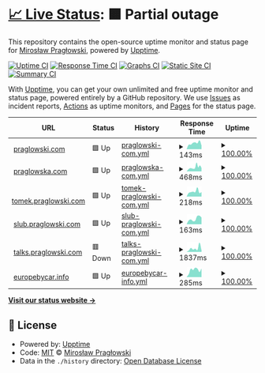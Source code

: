 # [📈 Live Status](https://status.praglowski.com): <!--live status--> **🟧 Partial outage**

This repository contains the open-source uptime monitor and status page for [Mirosław Pragłowski](praglowski.com), powered by [Upptime](https://github.com/upptime/upptime).

[![Uptime CI](https://github.com/koj-co/upptime/workflows/Uptime%20CI/badge.svg)](https://github.com/koj-co/upptime/actions?query=workflow%3A%22Uptime+CI%22)
[![Response Time CI](https://github.com/koj-co/upptime/workflows/Response%20Time%20CI/badge.svg)](https://github.com/koj-co/upptime/actions?query=workflow%3A%22Response+Time+CI%22)
[![Graphs CI](https://github.com/koj-co/upptime/workflows/Graphs%20CI/badge.svg)](https://github.com/koj-co/upptime/actions?query=workflow%3A%22Graphs+CI%22)
[![Static Site CI](https://github.com/koj-co/upptime/workflows/Static%20Site%20CI/badge.svg)](https://github.com/koj-co/upptime/actions?query=workflow%3A%22Static+Site+CI%22)
[![Summary CI](https://github.com/koj-co/upptime/workflows/Summary%20CI/badge.svg)](https://github.com/koj-co/upptime/actions?query=workflow%3A%22Summary+CI%22)

With [Upptime](https://upptime.js.org), you can get your own unlimited and free uptime monitor and status page, powered entirely by a GitHub repository. We use [Issues](https://github.com/mpraglowski/status.praglowski.com/issues) as incident reports, [Actions](https://github.com/mpraglowski/status.praglowski.com/actions) as uptime monitors, and [Pages](https://status.praglowski.com) for the status page.

<!--start: status pages-->
<!-- This summary is generated by Upptime (https://github.com/upptime/upptime) -->
<!-- Do not edit this manually, your changes will be overwritten -->
<!-- prettier-ignore -->
| URL | Status | History | Response Time | Uptime |
| --- | ------ | ------- | ------------- | ------ |
| <img alt="" src="https://icons.duckduckgo.com/ip3/praglowski.com.ico" height="13"> [praglowski.com](https://praglowski.com) | 🟩 Up | [praglowski-com.yml](https://github.com/mpraglowski/status.praglowski.com/commits/HEAD/history/praglowski-com.yml) | <details><summary><img alt="Response time graph" src="./graphs/praglowski-com/response-time-week.png" height="20"> 143ms</summary><br><a href="https://status.praglowski.com/history/praglowski-com"><img alt="Response time 151" src="https://img.shields.io/endpoint?url=https%3A%2F%2Fraw.githubusercontent.com%2Fmpraglowski%2Fstatus.praglowski.com%2FHEAD%2Fapi%2Fpraglowski-com%2Fresponse-time.json"></a><br><a href="https://status.praglowski.com/history/praglowski-com"><img alt="24-hour response time 87" src="https://img.shields.io/endpoint?url=https%3A%2F%2Fraw.githubusercontent.com%2Fmpraglowski%2Fstatus.praglowski.com%2FHEAD%2Fapi%2Fpraglowski-com%2Fresponse-time-day.json"></a><br><a href="https://status.praglowski.com/history/praglowski-com"><img alt="7-day response time 143" src="https://img.shields.io/endpoint?url=https%3A%2F%2Fraw.githubusercontent.com%2Fmpraglowski%2Fstatus.praglowski.com%2FHEAD%2Fapi%2Fpraglowski-com%2Fresponse-time-week.json"></a><br><a href="https://status.praglowski.com/history/praglowski-com"><img alt="30-day response time 172" src="https://img.shields.io/endpoint?url=https%3A%2F%2Fraw.githubusercontent.com%2Fmpraglowski%2Fstatus.praglowski.com%2FHEAD%2Fapi%2Fpraglowski-com%2Fresponse-time-month.json"></a><br><a href="https://status.praglowski.com/history/praglowski-com"><img alt="1-year response time 160" src="https://img.shields.io/endpoint?url=https%3A%2F%2Fraw.githubusercontent.com%2Fmpraglowski%2Fstatus.praglowski.com%2FHEAD%2Fapi%2Fpraglowski-com%2Fresponse-time-year.json"></a></details> | <details><summary><a href="https://status.praglowski.com/history/praglowski-com">100.00%</a></summary><a href="https://status.praglowski.com/history/praglowski-com"><img alt="All-time uptime 99.99%" src="https://img.shields.io/endpoint?url=https%3A%2F%2Fraw.githubusercontent.com%2Fmpraglowski%2Fstatus.praglowski.com%2FHEAD%2Fapi%2Fpraglowski-com%2Fuptime.json"></a><br><a href="https://status.praglowski.com/history/praglowski-com"><img alt="24-hour uptime 100.00%" src="https://img.shields.io/endpoint?url=https%3A%2F%2Fraw.githubusercontent.com%2Fmpraglowski%2Fstatus.praglowski.com%2FHEAD%2Fapi%2Fpraglowski-com%2Fuptime-day.json"></a><br><a href="https://status.praglowski.com/history/praglowski-com"><img alt="7-day uptime 100.00%" src="https://img.shields.io/endpoint?url=https%3A%2F%2Fraw.githubusercontent.com%2Fmpraglowski%2Fstatus.praglowski.com%2FHEAD%2Fapi%2Fpraglowski-com%2Fuptime-week.json"></a><br><a href="https://status.praglowski.com/history/praglowski-com"><img alt="30-day uptime 100.00%" src="https://img.shields.io/endpoint?url=https%3A%2F%2Fraw.githubusercontent.com%2Fmpraglowski%2Fstatus.praglowski.com%2FHEAD%2Fapi%2Fpraglowski-com%2Fuptime-month.json"></a><br><a href="https://status.praglowski.com/history/praglowski-com"><img alt="1-year uptime 100.00%" src="https://img.shields.io/endpoint?url=https%3A%2F%2Fraw.githubusercontent.com%2Fmpraglowski%2Fstatus.praglowski.com%2FHEAD%2Fapi%2Fpraglowski-com%2Fuptime-year.json"></a></details>
| <img alt="" src="https://icons.duckduckgo.com/ip3/praglowska.com.ico" height="13"> [praglowska.com](https://praglowska.com) | 🟩 Up | [praglowska-com.yml](https://github.com/mpraglowski/status.praglowski.com/commits/HEAD/history/praglowska-com.yml) | <details><summary><img alt="Response time graph" src="./graphs/praglowska-com/response-time-week.png" height="20"> 468ms</summary><br><a href="https://status.praglowski.com/history/praglowska-com"><img alt="Response time 368" src="https://img.shields.io/endpoint?url=https%3A%2F%2Fraw.githubusercontent.com%2Fmpraglowski%2Fstatus.praglowski.com%2FHEAD%2Fapi%2Fpraglowska-com%2Fresponse-time.json"></a><br><a href="https://status.praglowski.com/history/praglowska-com"><img alt="24-hour response time 396" src="https://img.shields.io/endpoint?url=https%3A%2F%2Fraw.githubusercontent.com%2Fmpraglowski%2Fstatus.praglowski.com%2FHEAD%2Fapi%2Fpraglowska-com%2Fresponse-time-day.json"></a><br><a href="https://status.praglowski.com/history/praglowska-com"><img alt="7-day response time 468" src="https://img.shields.io/endpoint?url=https%3A%2F%2Fraw.githubusercontent.com%2Fmpraglowski%2Fstatus.praglowski.com%2FHEAD%2Fapi%2Fpraglowska-com%2Fresponse-time-week.json"></a><br><a href="https://status.praglowski.com/history/praglowska-com"><img alt="30-day response time 347" src="https://img.shields.io/endpoint?url=https%3A%2F%2Fraw.githubusercontent.com%2Fmpraglowski%2Fstatus.praglowski.com%2FHEAD%2Fapi%2Fpraglowska-com%2Fresponse-time-month.json"></a><br><a href="https://status.praglowski.com/history/praglowska-com"><img alt="1-year response time 370" src="https://img.shields.io/endpoint?url=https%3A%2F%2Fraw.githubusercontent.com%2Fmpraglowski%2Fstatus.praglowski.com%2FHEAD%2Fapi%2Fpraglowska-com%2Fresponse-time-year.json"></a></details> | <details><summary><a href="https://status.praglowski.com/history/praglowska-com">100.00%</a></summary><a href="https://status.praglowski.com/history/praglowska-com"><img alt="All-time uptime 99.98%" src="https://img.shields.io/endpoint?url=https%3A%2F%2Fraw.githubusercontent.com%2Fmpraglowski%2Fstatus.praglowski.com%2FHEAD%2Fapi%2Fpraglowska-com%2Fuptime.json"></a><br><a href="https://status.praglowski.com/history/praglowska-com"><img alt="24-hour uptime 100.00%" src="https://img.shields.io/endpoint?url=https%3A%2F%2Fraw.githubusercontent.com%2Fmpraglowski%2Fstatus.praglowski.com%2FHEAD%2Fapi%2Fpraglowska-com%2Fuptime-day.json"></a><br><a href="https://status.praglowski.com/history/praglowska-com"><img alt="7-day uptime 100.00%" src="https://img.shields.io/endpoint?url=https%3A%2F%2Fraw.githubusercontent.com%2Fmpraglowski%2Fstatus.praglowski.com%2FHEAD%2Fapi%2Fpraglowska-com%2Fuptime-week.json"></a><br><a href="https://status.praglowski.com/history/praglowska-com"><img alt="30-day uptime 99.85%" src="https://img.shields.io/endpoint?url=https%3A%2F%2Fraw.githubusercontent.com%2Fmpraglowski%2Fstatus.praglowski.com%2FHEAD%2Fapi%2Fpraglowska-com%2Fuptime-month.json"></a><br><a href="https://status.praglowski.com/history/praglowska-com"><img alt="1-year uptime 99.98%" src="https://img.shields.io/endpoint?url=https%3A%2F%2Fraw.githubusercontent.com%2Fmpraglowski%2Fstatus.praglowski.com%2FHEAD%2Fapi%2Fpraglowska-com%2Fuptime-year.json"></a></details>
| <img alt="" src="https://icons.duckduckgo.com/ip3/tomek.praglowski.com.ico" height="13"> [tomek.praglowski.com](https://tomek.praglowski.com) | 🟩 Up | [tomek-praglowski-com.yml](https://github.com/mpraglowski/status.praglowski.com/commits/HEAD/history/tomek-praglowski-com.yml) | <details><summary><img alt="Response time graph" src="./graphs/tomek-praglowski-com/response-time-week.png" height="20"> 218ms</summary><br><a href="https://status.praglowski.com/history/tomek-praglowski-com"><img alt="Response time 184" src="https://img.shields.io/endpoint?url=https%3A%2F%2Fraw.githubusercontent.com%2Fmpraglowski%2Fstatus.praglowski.com%2FHEAD%2Fapi%2Ftomek-praglowski-com%2Fresponse-time.json"></a><br><a href="https://status.praglowski.com/history/tomek-praglowski-com"><img alt="24-hour response time 196" src="https://img.shields.io/endpoint?url=https%3A%2F%2Fraw.githubusercontent.com%2Fmpraglowski%2Fstatus.praglowski.com%2FHEAD%2Fapi%2Ftomek-praglowski-com%2Fresponse-time-day.json"></a><br><a href="https://status.praglowski.com/history/tomek-praglowski-com"><img alt="7-day response time 218" src="https://img.shields.io/endpoint?url=https%3A%2F%2Fraw.githubusercontent.com%2Fmpraglowski%2Fstatus.praglowski.com%2FHEAD%2Fapi%2Ftomek-praglowski-com%2Fresponse-time-week.json"></a><br><a href="https://status.praglowski.com/history/tomek-praglowski-com"><img alt="30-day response time 198" src="https://img.shields.io/endpoint?url=https%3A%2F%2Fraw.githubusercontent.com%2Fmpraglowski%2Fstatus.praglowski.com%2FHEAD%2Fapi%2Ftomek-praglowski-com%2Fresponse-time-month.json"></a><br><a href="https://status.praglowski.com/history/tomek-praglowski-com"><img alt="1-year response time 190" src="https://img.shields.io/endpoint?url=https%3A%2F%2Fraw.githubusercontent.com%2Fmpraglowski%2Fstatus.praglowski.com%2FHEAD%2Fapi%2Ftomek-praglowski-com%2Fresponse-time-year.json"></a></details> | <details><summary><a href="https://status.praglowski.com/history/tomek-praglowski-com">100.00%</a></summary><a href="https://status.praglowski.com/history/tomek-praglowski-com"><img alt="All-time uptime 63.39%" src="https://img.shields.io/endpoint?url=https%3A%2F%2Fraw.githubusercontent.com%2Fmpraglowski%2Fstatus.praglowski.com%2FHEAD%2Fapi%2Ftomek-praglowski-com%2Fuptime.json"></a><br><a href="https://status.praglowski.com/history/tomek-praglowski-com"><img alt="24-hour uptime 100.00%" src="https://img.shields.io/endpoint?url=https%3A%2F%2Fraw.githubusercontent.com%2Fmpraglowski%2Fstatus.praglowski.com%2FHEAD%2Fapi%2Ftomek-praglowski-com%2Fuptime-day.json"></a><br><a href="https://status.praglowski.com/history/tomek-praglowski-com"><img alt="7-day uptime 100.00%" src="https://img.shields.io/endpoint?url=https%3A%2F%2Fraw.githubusercontent.com%2Fmpraglowski%2Fstatus.praglowski.com%2FHEAD%2Fapi%2Ftomek-praglowski-com%2Fuptime-week.json"></a><br><a href="https://status.praglowski.com/history/tomek-praglowski-com"><img alt="30-day uptime 100.00%" src="https://img.shields.io/endpoint?url=https%3A%2F%2Fraw.githubusercontent.com%2Fmpraglowski%2Fstatus.praglowski.com%2FHEAD%2Fapi%2Ftomek-praglowski-com%2Fuptime-month.json"></a><br><a href="https://status.praglowski.com/history/tomek-praglowski-com"><img alt="1-year uptime 100.00%" src="https://img.shields.io/endpoint?url=https%3A%2F%2Fraw.githubusercontent.com%2Fmpraglowski%2Fstatus.praglowski.com%2FHEAD%2Fapi%2Ftomek-praglowski-com%2Fuptime-year.json"></a></details>
| <img alt="" src="https://icons.duckduckgo.com/ip3/slub.praglowski.com.ico" height="13"> [slub.praglowski.com](https://slub.praglowski.com) | 🟩 Up | [slub-praglowski-com.yml](https://github.com/mpraglowski/status.praglowski.com/commits/HEAD/history/slub-praglowski-com.yml) | <details><summary><img alt="Response time graph" src="./graphs/slub-praglowski-com/response-time-week.png" height="20"> 163ms</summary><br><a href="https://status.praglowski.com/history/slub-praglowski-com"><img alt="Response time 191" src="https://img.shields.io/endpoint?url=https%3A%2F%2Fraw.githubusercontent.com%2Fmpraglowski%2Fstatus.praglowski.com%2FHEAD%2Fapi%2Fslub-praglowski-com%2Fresponse-time.json"></a><br><a href="https://status.praglowski.com/history/slub-praglowski-com"><img alt="24-hour response time 201" src="https://img.shields.io/endpoint?url=https%3A%2F%2Fraw.githubusercontent.com%2Fmpraglowski%2Fstatus.praglowski.com%2FHEAD%2Fapi%2Fslub-praglowski-com%2Fresponse-time-day.json"></a><br><a href="https://status.praglowski.com/history/slub-praglowski-com"><img alt="7-day response time 163" src="https://img.shields.io/endpoint?url=https%3A%2F%2Fraw.githubusercontent.com%2Fmpraglowski%2Fstatus.praglowski.com%2FHEAD%2Fapi%2Fslub-praglowski-com%2Fresponse-time-week.json"></a><br><a href="https://status.praglowski.com/history/slub-praglowski-com"><img alt="30-day response time 186" src="https://img.shields.io/endpoint?url=https%3A%2F%2Fraw.githubusercontent.com%2Fmpraglowski%2Fstatus.praglowski.com%2FHEAD%2Fapi%2Fslub-praglowski-com%2Fresponse-time-month.json"></a><br><a href="https://status.praglowski.com/history/slub-praglowski-com"><img alt="1-year response time 205" src="https://img.shields.io/endpoint?url=https%3A%2F%2Fraw.githubusercontent.com%2Fmpraglowski%2Fstatus.praglowski.com%2FHEAD%2Fapi%2Fslub-praglowski-com%2Fresponse-time-year.json"></a></details> | <details><summary><a href="https://status.praglowski.com/history/slub-praglowski-com">100.00%</a></summary><a href="https://status.praglowski.com/history/slub-praglowski-com"><img alt="All-time uptime 99.99%" src="https://img.shields.io/endpoint?url=https%3A%2F%2Fraw.githubusercontent.com%2Fmpraglowski%2Fstatus.praglowski.com%2FHEAD%2Fapi%2Fslub-praglowski-com%2Fuptime.json"></a><br><a href="https://status.praglowski.com/history/slub-praglowski-com"><img alt="24-hour uptime 100.00%" src="https://img.shields.io/endpoint?url=https%3A%2F%2Fraw.githubusercontent.com%2Fmpraglowski%2Fstatus.praglowski.com%2FHEAD%2Fapi%2Fslub-praglowski-com%2Fuptime-day.json"></a><br><a href="https://status.praglowski.com/history/slub-praglowski-com"><img alt="7-day uptime 100.00%" src="https://img.shields.io/endpoint?url=https%3A%2F%2Fraw.githubusercontent.com%2Fmpraglowski%2Fstatus.praglowski.com%2FHEAD%2Fapi%2Fslub-praglowski-com%2Fuptime-week.json"></a><br><a href="https://status.praglowski.com/history/slub-praglowski-com"><img alt="30-day uptime 100.00%" src="https://img.shields.io/endpoint?url=https%3A%2F%2Fraw.githubusercontent.com%2Fmpraglowski%2Fstatus.praglowski.com%2FHEAD%2Fapi%2Fslub-praglowski-com%2Fuptime-month.json"></a><br><a href="https://status.praglowski.com/history/slub-praglowski-com"><img alt="1-year uptime 100.00%" src="https://img.shields.io/endpoint?url=https%3A%2F%2Fraw.githubusercontent.com%2Fmpraglowski%2Fstatus.praglowski.com%2FHEAD%2Fapi%2Fslub-praglowski-com%2Fuptime-year.json"></a></details>
| <img alt="" src="https://icons.duckduckgo.com/ip3/talks.praglowski.com.ico" height="13"> [talks.praglowski.com](https://talks.praglowski.com) | 🟥 Down | [talks-praglowski-com.yml](https://github.com/mpraglowski/status.praglowski.com/commits/HEAD/history/talks-praglowski-com.yml) | <details><summary><img alt="Response time graph" src="./graphs/talks-praglowski-com/response-time-week.png" height="20"> 1837ms</summary><br><a href="https://status.praglowski.com/history/talks-praglowski-com"><img alt="Response time 266" src="https://img.shields.io/endpoint?url=https%3A%2F%2Fraw.githubusercontent.com%2Fmpraglowski%2Fstatus.praglowski.com%2FHEAD%2Fapi%2Ftalks-praglowski-com%2Fresponse-time.json"></a><br><a href="https://status.praglowski.com/history/talks-praglowski-com"><img alt="24-hour response time 5661" src="https://img.shields.io/endpoint?url=https%3A%2F%2Fraw.githubusercontent.com%2Fmpraglowski%2Fstatus.praglowski.com%2FHEAD%2Fapi%2Ftalks-praglowski-com%2Fresponse-time-day.json"></a><br><a href="https://status.praglowski.com/history/talks-praglowski-com"><img alt="7-day response time 1837" src="https://img.shields.io/endpoint?url=https%3A%2F%2Fraw.githubusercontent.com%2Fmpraglowski%2Fstatus.praglowski.com%2FHEAD%2Fapi%2Ftalks-praglowski-com%2Fresponse-time-week.json"></a><br><a href="https://status.praglowski.com/history/talks-praglowski-com"><img alt="30-day response time 681" src="https://img.shields.io/endpoint?url=https%3A%2F%2Fraw.githubusercontent.com%2Fmpraglowski%2Fstatus.praglowski.com%2FHEAD%2Fapi%2Ftalks-praglowski-com%2Fresponse-time-month.json"></a><br><a href="https://status.praglowski.com/history/talks-praglowski-com"><img alt="1-year response time 293" src="https://img.shields.io/endpoint?url=https%3A%2F%2Fraw.githubusercontent.com%2Fmpraglowski%2Fstatus.praglowski.com%2FHEAD%2Fapi%2Ftalks-praglowski-com%2Fresponse-time-year.json"></a></details> | <details><summary><a href="https://status.praglowski.com/history/talks-praglowski-com">100.00%</a></summary><a href="https://status.praglowski.com/history/talks-praglowski-com"><img alt="All-time uptime 97.13%" src="https://img.shields.io/endpoint?url=https%3A%2F%2Fraw.githubusercontent.com%2Fmpraglowski%2Fstatus.praglowski.com%2FHEAD%2Fapi%2Ftalks-praglowski-com%2Fuptime.json"></a><br><a href="https://status.praglowski.com/history/talks-praglowski-com"><img alt="24-hour uptime 99.99%" src="https://img.shields.io/endpoint?url=https%3A%2F%2Fraw.githubusercontent.com%2Fmpraglowski%2Fstatus.praglowski.com%2FHEAD%2Fapi%2Ftalks-praglowski-com%2Fuptime-day.json"></a><br><a href="https://status.praglowski.com/history/talks-praglowski-com"><img alt="7-day uptime 100.00%" src="https://img.shields.io/endpoint?url=https%3A%2F%2Fraw.githubusercontent.com%2Fmpraglowski%2Fstatus.praglowski.com%2FHEAD%2Fapi%2Ftalks-praglowski-com%2Fuptime-week.json"></a><br><a href="https://status.praglowski.com/history/talks-praglowski-com"><img alt="30-day uptime 100.00%" src="https://img.shields.io/endpoint?url=https%3A%2F%2Fraw.githubusercontent.com%2Fmpraglowski%2Fstatus.praglowski.com%2FHEAD%2Fapi%2Ftalks-praglowski-com%2Fuptime-month.json"></a><br><a href="https://status.praglowski.com/history/talks-praglowski-com"><img alt="1-year uptime 100.00%" src="https://img.shields.io/endpoint?url=https%3A%2F%2Fraw.githubusercontent.com%2Fmpraglowski%2Fstatus.praglowski.com%2FHEAD%2Fapi%2Ftalks-praglowski-com%2Fuptime-year.json"></a></details>
| <img alt="" src="https://icons.duckduckgo.com/ip3/europebycar.info.ico" height="13"> [europebycar.info](https://europebycar.info) | 🟩 Up | [europebycar-info.yml](https://github.com/mpraglowski/status.praglowski.com/commits/HEAD/history/europebycar-info.yml) | <details><summary><img alt="Response time graph" src="./graphs/europebycar-info/response-time-week.png" height="20"> 285ms</summary><br><a href="https://status.praglowski.com/history/europebycar-info"><img alt="Response time 385" src="https://img.shields.io/endpoint?url=https%3A%2F%2Fraw.githubusercontent.com%2Fmpraglowski%2Fstatus.praglowski.com%2FHEAD%2Fapi%2Feuropebycar-info%2Fresponse-time.json"></a><br><a href="https://status.praglowski.com/history/europebycar-info"><img alt="24-hour response time 338" src="https://img.shields.io/endpoint?url=https%3A%2F%2Fraw.githubusercontent.com%2Fmpraglowski%2Fstatus.praglowski.com%2FHEAD%2Fapi%2Feuropebycar-info%2Fresponse-time-day.json"></a><br><a href="https://status.praglowski.com/history/europebycar-info"><img alt="7-day response time 285" src="https://img.shields.io/endpoint?url=https%3A%2F%2Fraw.githubusercontent.com%2Fmpraglowski%2Fstatus.praglowski.com%2FHEAD%2Fapi%2Feuropebycar-info%2Fresponse-time-week.json"></a><br><a href="https://status.praglowski.com/history/europebycar-info"><img alt="30-day response time 364" src="https://img.shields.io/endpoint?url=https%3A%2F%2Fraw.githubusercontent.com%2Fmpraglowski%2Fstatus.praglowski.com%2FHEAD%2Fapi%2Feuropebycar-info%2Fresponse-time-month.json"></a><br><a href="https://status.praglowski.com/history/europebycar-info"><img alt="1-year response time 389" src="https://img.shields.io/endpoint?url=https%3A%2F%2Fraw.githubusercontent.com%2Fmpraglowski%2Fstatus.praglowski.com%2FHEAD%2Fapi%2Feuropebycar-info%2Fresponse-time-year.json"></a></details> | <details><summary><a href="https://status.praglowski.com/history/europebycar-info">100.00%</a></summary><a href="https://status.praglowski.com/history/europebycar-info"><img alt="All-time uptime 99.99%" src="https://img.shields.io/endpoint?url=https%3A%2F%2Fraw.githubusercontent.com%2Fmpraglowski%2Fstatus.praglowski.com%2FHEAD%2Fapi%2Feuropebycar-info%2Fuptime.json"></a><br><a href="https://status.praglowski.com/history/europebycar-info"><img alt="24-hour uptime 100.00%" src="https://img.shields.io/endpoint?url=https%3A%2F%2Fraw.githubusercontent.com%2Fmpraglowski%2Fstatus.praglowski.com%2FHEAD%2Fapi%2Feuropebycar-info%2Fuptime-day.json"></a><br><a href="https://status.praglowski.com/history/europebycar-info"><img alt="7-day uptime 100.00%" src="https://img.shields.io/endpoint?url=https%3A%2F%2Fraw.githubusercontent.com%2Fmpraglowski%2Fstatus.praglowski.com%2FHEAD%2Fapi%2Feuropebycar-info%2Fuptime-week.json"></a><br><a href="https://status.praglowski.com/history/europebycar-info"><img alt="30-day uptime 100.00%" src="https://img.shields.io/endpoint?url=https%3A%2F%2Fraw.githubusercontent.com%2Fmpraglowski%2Fstatus.praglowski.com%2FHEAD%2Fapi%2Feuropebycar-info%2Fuptime-month.json"></a><br><a href="https://status.praglowski.com/history/europebycar-info"><img alt="1-year uptime 100.00%" src="https://img.shields.io/endpoint?url=https%3A%2F%2Fraw.githubusercontent.com%2Fmpraglowski%2Fstatus.praglowski.com%2FHEAD%2Fapi%2Feuropebycar-info%2Fuptime-year.json"></a></details>

<!--end: status pages-->

[**Visit our status website →**](https://status.praglowski.com)

## 📄 License

- Powered by: [Upptime](https://github.com/upptime/upptime)
- Code: [MIT](./LICENSE) © [Mirosław Pragłowski](praglowski.com)
- Data in the `./history` directory: [Open Database License](https://opendatacommons.org/licenses/odbl/1-0/)
